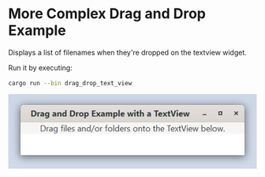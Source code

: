 # More Complex Drag and Drop Example

Displays a list of filenames when they're dropped on the textview widget.

Run it by executing:

```bash
cargo run --bin drag_drop_text_view
```


![screenshot](screenshot.png)